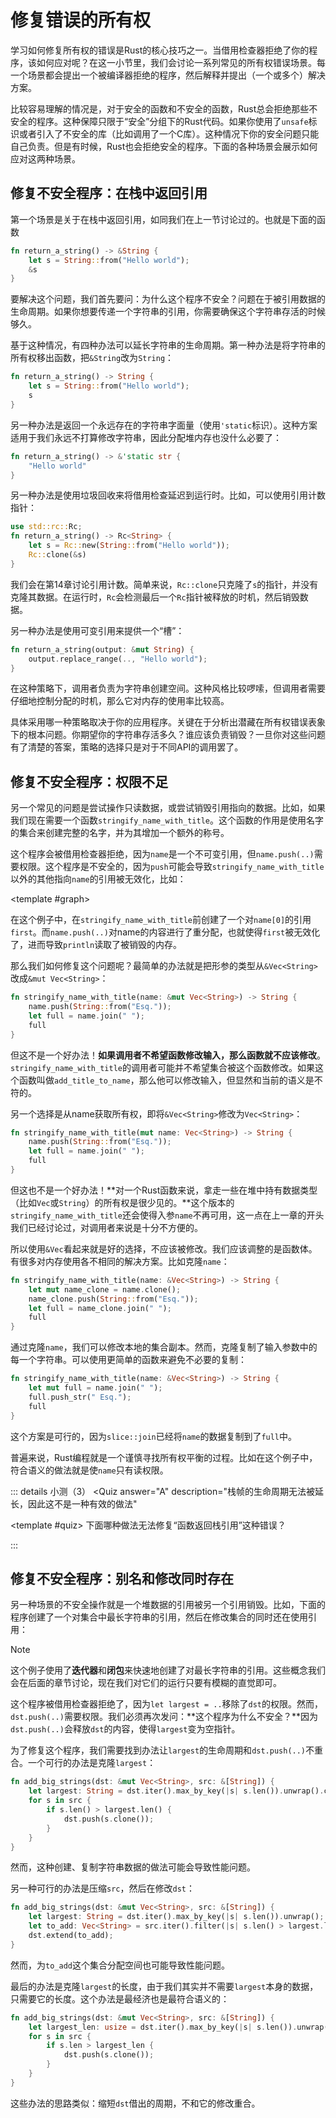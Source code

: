 <script setup>
import ShikiCode from "../components/code/ShikiCode.vue"
import LetterTable from "../components/letter/LetterTable.vue"
import { W } from "../components/letter"
import { h } from "vue"
import Wrapper from "../components/memory-graph/Wrapper.vue"
import MemoryGraph from "../components/memory-graph/MemoryGraph.vue"
import Quiz from "../components/quiz/QuizHolder.vue"
import QuizProvider from "../components/quiz/QuizProvider"
import Radio from "../components/quiz/Radio.vue"
import RadioHolder from "../components/quiz/RadioHolder.vue"

</script>

# 修复错误的所有权

学习如何修复所有权的错误是Rust的核心技巧之一。当借用检查器拒绝了你的程序，该如何应对呢？在这一小节里，我们会讨论一系列常见的所有权错误场景。每一个场景都会提出一个被编译器拒绝的程序，然后解释并提出（一个或多个）解决方案。

比较容易理解的情况是，对于安全的函数和不安全的函数，Rust总会拒绝那些不安全的程序。<Thinking>这种保障只限于“安全”分组下的Rust代码。如果你使用了`unsafe`标识或者引入了不安全的库（比如调用了一个C库）。这种情况下你的安全问题只能自己负责。</Thinking>但是有时候，Rust也会拒绝安全的程序。下面的各种场景会展示如何应对这两种场景。

## 修复不安全程序：在栈中返回引用

第一个场景是关于在栈中返回引用，如同我们在上一节讨论过的。也就是下面的函数

```rust
fn return_a_string() -> &String {
    let s = String::from("Hello world");
    &s
}
```

要解决这个问题，我们首先要问：为什么这个程序不安全？问题在于被引用数据的生命周期。如果你想要传递一个字符串的引用，你需要确保这个字符串存活的时候够久。

基于这种情况，有四种办法可以延长字符串的生命周期。第一种办法是将字符串的所有权移出函数，把`&String`改为`String`：

```rust
fn return_a_string() -> String {
    let s = String::from("Hello world");
    s
}
```

另一种办法是返回一个永远存在的字符串字面量（使用`'static`标识）。这种方案适用于我们永远不打算修改字符串，因此分配堆内存也没什么必要了：

```rust
fn return_a_string() -> &'static str {
    "Hello world"
}
```

另一种办法是使用垃圾回收来将借用检查延迟到运行时。比如，可以使用引用计数指针：

```rust
use std::rc::Rc;
fn return_a_string() -> Rc<String> {
    let s = Rc::new(String::from("Hello world"));
    Rc::clone(&s)
}
```

我们会在第14章讨论引用计数。简单来说，`Rc::clone`只克隆了`s`的指针，并没有克隆其数据。在运行时，`Rc`会检测最后一个`Rc`指针被释放的时机，然后销毁数据。

另一种办法是使用可变引用来提供一个“槽”：

```rust
fn return_a_string(output: &mut String) {
    output.replace_range(.., "Hello world");
}
```

在这种策略下，调用者负责为字符串创建空间。这种风格比较啰嗦，但调用者需要仔细地控制分配的时机，那么它对内存的使用率比较高。

具体采用哪一种策略取决于你的应用程序。关键在于分析出潜藏在所有权错误表象下的根本问题。你期望你的字符串存活多久？谁应该负责销毁？一旦你对这些问题有了清楚的答案，策略的选择只是对于不同API的调用罢了。

## 修复不安全程序：权限不足

另一个常见的问题是尝试操作只读数据，或尝试销毁引用指向的数据。比如，如果我们现在需要一个函数`stringify_name_with_title`。这个函数的作用是使用名字的集合来创建完整的名字，并为其增加一个额外的称号。

<ShikiCode
  :inserter="({ after, line }) => {
    if(!after) {
      switch(line) {
        case 0: return h(LetterTable, { perms: [
          { var: 'name', operation: 'g', P: ['p', 'e', 'p'] },
          { var: '*name', operation: 'g', P: ['p', 'e', 'e'] },
        ] })
      }
    }
  }"
  :init-code='() => ({ lang: "rust", code: `fn stringify_name_with_title(name: &Vec<String>) -> String {
    name/*[!perm_double R.W.{"letterBProps":{"missing":true}}]*/.push(String::from("Esq."));
    let full = name.join(" ");
    full
}
// ideally: ["Ferris", "Jr."] => "Ferris Jr. Esq."` })'
/>

这个程序会被借用检查器拒绝，因为`name`是一个不可变引用，但`name.push(..)`需要<W />权限。这个程序是不安全的，因为`push`可能会导致`stringify_name_with_title`以外的其他指向`name`的引用被无效化，比如：

<Wrapper>
<template #code>

```rust
fn main() {
    let name = vec![String::from("Ferris")];
    let first = &name[0]; /*[!flag L1]*/
    stringify_name_with_title(&name); /*[!flag L2]*/
    println!("{}", first); /*[!flag_error L3]*/
}
```

</template>

<template #graph>
<div class="flex flex-col gap-16">
<MemoryGraph
  title="L1"
  :memory="{
    stack: [{ name: 'main', body: [
      { key: 'name', point2: 1 },
      { key: 'first', point2: 1 }
    ] }],
    heap: [
      { id: 0, value: ['F', 'e', 'r', 'r', 'i', 's'] },
      { id: 1, point2: 0 },
    ]
  }"
/>

<MemoryGraph
  title="L2"
  :wrapper-style="{ paddingBottom: '3rem' }"
  :memory="{
    stack: [{ name: 'main', body: [
      { key: 'name', point2: 2 },
      { key: 'first', point2: 'null' }
    ] }],
    heap: [
      { id: 0, value: ['F', 'e', 'r', 'r', 'i', 's'] },
      { id: 1, value: ['E', 's', 'q', '.'] },
      { id: 2, point2: [1, 0] },
    ]
  }"
/>

<MemoryGraph
  title="L2"
  error-message="未定义行为：指针在其指向的对象被释放后被使用"
  :wrapper-style="{ paddingBottom: '3rem' }"
  :memory="{
    stack: [{ name: 'main', body: [
      { key: 'name', point2: 2 },
      { key: 'first', point2: 'null_error' }
    ] }],
    heap: [
      { id: 0, value: ['F', 'e', 'r', 'r', 'i', 's'] },
      { id: 1, value: ['E', 's', 'q', '.'] },
      { id: 2, point2: [1, 0] },
    ]
  }"
/>
</div>
</template>
</Wrapper>

在这个例子中，在`stringify_name_with_title`前创建了一个对`name[0]`的引用`first`。而`name.push(..)`对name的内容进行了重分配，也就使得`first`被无效化了，进而导致`println`读取了被销毁的内存。

那么我们如何修复这个问题呢？最简单的办法就是把形参的类型从`&Vec<String>`改成`&mut Vec<String>`：

```rust
fn stringify_name_with_title(name: &mut Vec<String>) -> String {
    name.push(String::from("Esq."));
    let full = name.join(" ");
    full
}
```

但这不是一个好办法！**如果调用者不希望函数修改输入，那么函数就不应该修改**。`stringify_name_with_title`的调用者可能并不希望集合被这个函数修改。如果这个函数叫做`add_title_to_name`，那么他可以修改输入，但显然和当前的语义是不符的。

另一个选择是从name获取所有权，即将`&Vec<String>`修改为`Vec<String>`：

```rust
fn stringify_name_with_title(mut name: Vec<String>) -> String {
    name.push(String::from("Esq."));
    let full = name.join(" ");
    full
}
```

但这也不是一个好办法！**对一个Rust函数来说，拿走一些在堆中持有数据类型（比如`Vec`或`String`）的所有权是很少见的。**这个版本的`stringify_name_with_title`还会使得入参`name`不再可用，这一点在上一章的开头我们已经讨论过，对调用者来说是十分不方便的。

所以使用`&Vec`看起来就是好的选择，不应该被修改。我们应该调整的是函数体。有很多对内存使用各不相同的解决方案。比如克隆`name`：

```rust
fn stringify_name_with_title(name: &Vec<String>) -> String {
    let mut name_clone = name.clone();
    name_clone.push(String::from("Esq."));
    let full = name_clone.join(" ");
    full
}
```

通过克隆`name`，我们可以修改本地的集合副本。然而，克隆复制了输入参数中的每一个字符串。可以使用更简单的函数来避免不必要的复制：

```rust
fn stringify_name_with_title(name: &Vec<String>) -> String {
    let mut full = name.join(" ");
    full.push_str(" Esq.");
    full
}
```

这个方案是可行的，因为`slice::join`已经将`name`的数据复制到了`full`中。

普遍来说，Rust编程就是一个谨慎寻找所有权平衡的过程。比如在这个例子中，符合语义的做法就是使`name`只有读权限。

::: details 小测（3）
<QuizProvider>
<Quiz
  answer="A"
  description="栈帧的生命周期无法被延长，因此这不是一种有效的做法"
>
<template #quiz> 
下面哪种做法无法修复“函数返回栈引用”这种错误？

<RadioHolder name="403-1-1">
<Radio value="A" label="延长栈帧的生命周期" />
<Radio value="B" label="调用者提供一个可变的槽" />
<Radio value="C" label="获取返回值的所有权" />
<Radio value="D" label="使用引用计数指针" />
</RadioHolder>
</template>
</Quiz>

<Quiz answer="C">
<template #description>

解析：原函数并不希望修改原来的名字，所以将`name`的类型改成`&mut String`或者`String`都是不合适的。而编译器提示的`&*name`也是不够充分的————最让人满意的答案是通过`name.clone()`修改副本数据。

</template>
<template #quiz>
现有如下程序

```rust
/// 返回"Ph.D." + 输入名称
fn award_phd(name: &String) -> String {
    let mut name = *name;
    name.push_str(", Ph.D.");
    name
}
```

Rust编译器抛出了如下错误

```
error[E0507]: cannot move out of `*name` which is behind a shared reference
--> test.rs:3:20
 |
3|    let mut name = *name;
 |                   ^^^^^
 |                   |
 |                   move occurs because `*name` has type `String`, which does not implement the `Copy` trait 
 |                   help: consider borrowing here: `&*name`
```

下面是四种针对这个程序的修复，哪一个修复和原程序的语义最接近？四个选项不同的部分已被高亮显示

<RadioHolder name="403-1-2">
<Radio value="A">

```rust /name: &mut String/
fn award_phd(name: &mut String) {
    name.push_str(", Ph.D.");
}
```

</Radio>

<Radio value="B">

```rust /&*name/
fn award_phd(name: &String) -> String {
    let mut name = &*name;
    name.push_str(", Ph.D.");
    name
}
```

</Radio>

<Radio value="C">

```rust /name.clone()/
fn award_phd(name: &String) -> String {
    let mut name = name.clone();
    name.push_str(", Ph.D.");
    name
}
```

</Radio>

<Radio value="D">

```rust /mut name: &String/
fn award_phd(mut name: &String) -> String {
    name.push_str(", Ph.D.");
    name
}
```

</Radio>
</RadioHolder>

</template>
</Quiz>

<Quiz answer="B">
<template #description>

解析：因为这个函数应该直接修改集合，语义上它不应该返回一份集合的副本（即`-> Vec<f32>`）或消费原集合的所有权（`mut v: Vec<f32>`）。最好的办法就是将函数形参的类型签名从`&Vec<f32>`改为`&mut Vec<f32>`

</template>
<template #quiz>
现有如下程序

```rust
/// 将集合中所有的浮点数进行四舍五入
fn round_in_place(v: &Vec<f32>) {
    for n in v {
        *n = n.round();
    }
}
```

Rust编译器抛出了如下错误

```
er^ror[E0594]: cannot assign to `*n`, which is behind a `&` reference
--> test.rs:4:9
 |
3|    for n in v {
 |             - this iterator yields `&` reference
4|        *n = n.round();
 |        ^^^^^^^^^^^^^^ `n` is a `&` reference, so the data it refers to cannot be written 
```

下面是四种针对这个程序的修复，哪一个修复和原程序的语义最接近？四个选项不同的部分已被高亮显示

<RadioHolder name="403-1-3">
<Radio value="A">

```rust /mut n/ /&mut v.clone()/
fn round_in_place(v: &Vec<f32>) {
    for mut n in &mut v.clone() {
        n = n.round();
    }
}
```

</Radio>

<Radio value="B">

```rust /&mut Vec<f32>/
fn round_in_place(v: &mut Vec<f32>) {
    for n in v {
        *n = n.round()
    }
}
```

</Radio>

<Radio value="C">

```rust /-> Vec<f32>/ /let mut / / = Vec::new();/ /.push(n.round());/ /v2/
```rust
fn round_in_place(v: &Vec<f32>) -> Vec<f32> {
    let mut v2 = Vec::new();
    for n in v {
        v2.push(n.round());
    }
    v2
}
```

</Radio>

<Radio value="D">

```rust /mut v: Vec<f32>/
fn round_in_place(mut v: Vec<f32>) {
    for n in v {
        *n = n.round();
    }
}
```

</Radio>
</RadioHolder>
</template>
</Quiz>
</QuizProvider>
:::

## 修复不安全程序：别名和修改同时存在

另一种场景的不安全操作就是一个堆数据的引用被另一个引用销毁。比如，下面的程序创建了一个对集合中最长字符串的引用，然后在修改集合的同时还在使用引用：

<ShikiCode
  :inserter="({ after, line }) => {
    if(!after) {
      switch(line) {
        case 0: return h(LetterTable, {
          perms: [
            { var: '*dst', operation: 'g', P: ['p', 'p', 'e'], collapse: true },
            { var: 'dst', operation: 'g', P: ['p', 'e', 'p'] },
            { var: 'src', operation: 'g', P: ['p', 'e', 'p'] },
            { var: '*src', operation: 'g', P: ['p', 'e', 'e'] },
            { var: '(*src)[_]', operation: 'g', P: ['p', 'e', 'e'] },
          ]
        })
        case 1: return h(LetterTable, {
          perms: [
            { var: '*dst', operation: 'b', P: [null, 's', 'e'], collapse: true },
            { var: 'dst', operation: 'b', P: [null, 'e', 's'] },
            { var: 'largest', operation: 'g', P: ['p', 'e', 'p'] },
            { var: '*largest', operation: 'g', P: ['p', 'e', 'e'] },
          ]
        }) 
        case 2: return h(LetterTable, {
          defaultGraphCollapse: true,
          perms: [
            { var: 'src', operation: 'l', P: ['s', 'e', 's'] },
            { var: '*src', operation: 'l', P: ['s', 'e', 'e'] },
            { var: '(*src)[_]', operation: 'l', P: ['s', 'e', 'e'] },
            { var: 's', operation: 'c', P: ['p', 'e', 'p'] },
            { var: '*s', operation: 'c', P: ['p', 'e', 'e'] },
          ]
        })
      }
    }
  }"
  :init-code='() => ({ lang: "rust", code: `fn add_big_strings(dst: &mut Vec<String>, src: &[String]) {
    let largest: &String = dts/*[!perm R.{"collapse":true}]*/.iter().max_by_key(|s| s/*[!perm R.{"collapse":true}]*/.len()).unwrap();
    for s in /*[!perm R.{"collapse":true}]*/src {
        if s/*[!perm R.{"collapse":true}]*/.len() > largest/*[!perm R.{"collapse":true}]*/.len() {
            dst/*[!perm_double R.W.{"letterBProps": {"missing":true}}]*/.push(s/*[!perm R]*/.clone());
        }
    }
}` })'
/>

> [!NOTE]
> 这个例子使用了**迭代器**和**闭包**来快速地创建了对最长字符串的引用。这些概念我们会在后面的章节讨论，现在我们对它们的运行只要有模糊的直觉即可。

这个程序被借用检查器拒绝了，因为`let largest = ..`移除了`dst`的<W />权限。然而，`dst.push(..)`需要<W />权限。我们必须再次发问：**这个程序为什么不安全？**因为`dst.push(..)`会释放`dst`的内容，使得`largest`变为空指针。

为了修复这个程序，我们需要找到办法让`largest`的生命周期和`dst.push(..)`不重合。一个可行的办法是克隆`largest`：

```rust
fn add_big_strings(dst: &mut Vec<String>, src: &[String]) {
    let largest: String = dst.iter().max_by_key(|s| s.len()).unwrap().clone();
    for s in src {
        if s.len() > largest.len() {
            dst.push(s.clone());
        }
    }
}
```

然而，这种创建、复制字符串数据的做法可能会导致性能问题。

另一种可行的办法是压缩`src`，然后在修改`dst`：

```rust
fn add_big_strings(dst: &mut Vec<String>, src: &[String]) {
    let largest: String = dst.iter().max_by_key(|s| s.len()).unwrap();
    let to_add: Vec<String> = src.iter().filter(|s| s.len() > largest.len()).cloned().collect();
    dst.extend(to_add);
}
```
然而，为`to_add`这个集合分配空间也可能导致性能问题。

最后的办法是克隆`largest`的长度，由于我们其实并不需要`largest`本身的数据，只需要它的长度。这个办法是最经济也是最符合语义的：

```rust
fn add_big_strings(dst: &mut Vec<String>, src: &[String]) {
    let largest_len: usize = dst.iter().max_by_key(|s| s.len()).unwrap().len();
    for s in src {
        if s.len > largest_len {
            dst.push(s.clone());
        }
    }
}
```

这些办法的思路类似：缩短`dst`借出的周期，不和它的修改重合。